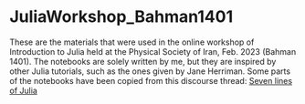 # JuliaWorkshop_Bahman1401

These are the materials that were used in the online workshop of Introduction to Julia held at the Physical Society of Iran, Feb. 2023 (Bahman 1401). The notebooks are solely written by me, but they are inspired by other Julia tutorials, such as the ones given by Jane Herriman. Some parts of the notebooks have been copied from this discourse thread: [Seven lines of Julia](https://discourse.julialang.org/t/seven-lines-of-julia-examples-sought/50416/135)

